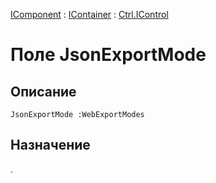 ﻿---
Link: Com.Ctrl.IControl.@JsonExportMode
---

[IComponent](topic:Com.Custom.ComClasses.IComponent.Default) :
[IContainer](topic:Com.Custom.ComClasses.IContainer.Default) :
[Ctrl.IControl](Default)

# Поле JsonExportMode

## Описание

    JsonExportMode :WebExportModes

## Назначение

.



